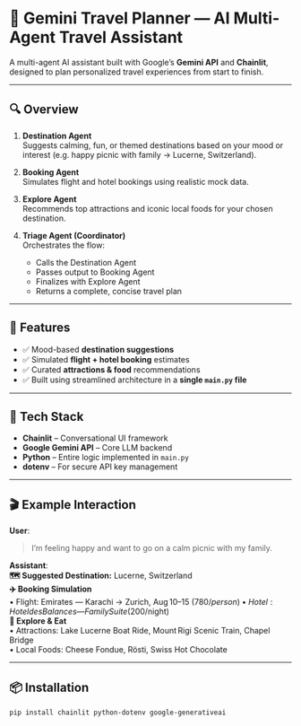 # 🧠 Gemini Travel Planner — AI Multi-Agent Travel Assistant

A multi-agent AI assistant built with Google’s **Gemini API** and **Chainlit**, designed to plan personalized travel experiences from start to finish.

---

## 🔍 Overview

1. **Destination Agent**  
   Suggests calming, fun, or themed destinations based on your mood or interest (e.g. happy picnic with family → Lucerne, Switzerland).

2. **Booking Agent**  
   Simulates flight and hotel bookings using realistic mock data.

3. **Explore Agent**  
   Recommends top attractions and iconic local foods for your chosen destination.

4. **Triage Agent (Coordinator)**  
   Orchestrates the flow:  
   - Calls the Destination Agent  
   - Passes output to Booking Agent  
   - Finalizes with Explore Agent  
   - Returns a complete, concise travel plan

---

## 🚀 Features

- ✅ Mood-based **destination suggestions**  
- ✅ Simulated **flight + hotel booking** estimates  
- ✅ Curated **attractions & food** recommendations  
- ✅ Built using streamlined architecture in a **single `main.py` file**

---

## 🧩 Tech Stack

- **Chainlit** – Conversational UI framework  
- **Google Gemini API** – Core LLM backend  
- **Python** – Entire logic implemented in `main.py`  
- **dotenv** – For secure API key management

---

## 🎬 Example Interaction

**User**:  
> I’m feeling happy and want to go on a calm picnic with my family.

**Assistant**:  
**🗺️ Suggested Destination:** Lucerne, Switzerland  
**✈️ Booking Simulation**  
• Flight: Emirates — Karachi → Zurich, Aug 10–15 ($780/person)  
• Hotel: Hotel des Balances — Family Suite ($200/night)  
**📍 Explore & Eat**  
• Attractions: Lake Lucerne Boat Ride, Mount Rigi Scenic Train, Chapel Bridge  
• Local Foods: Cheese Fondue, Rösti, Swiss Hot Chocolate  

---

## 📦 Installation

```bash
pip install chainlit python-dotenv google-generativeai

